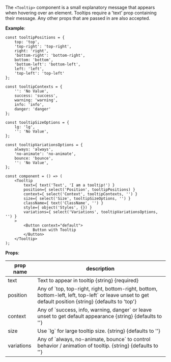 The `<Tooltip>` component is a small explanatory message that appears when hovering over an element. Tooltips require a 'text' prop containing their message. Any other props that are passed in are also accepted.

**Example**:
```
const tooltipPositions = {
    top: 'top',
    'top-right': 'top-right',
    right: 'right',
    'bottom-right': 'bottom-right',
    bottom: 'bottom',
    'bottom-left': 'bottom-left',
    left: 'left',
    'top-left': 'top-left'
};

const tooltipContexts = {
    '': 'No Value',
    success: 'success',
    warning: 'warning',
    info: 'info',
    danger: 'danger'
};

const tooltipSizeOptions = {
    lg: 'lg',
    '': 'No Value',
};

const tooltipVariationsOptions = {
    always: 'always',
    'no-animate': 'no-animate',
    bounce: 'bounce',
    '': 'No Value',
};

const component = () => (
    <Tooltip
        text={ text('Text', 'I am a tooltip!') }
        position={ select('Position', tooltipPositions) }
        context={ select('Context', tooltipContexts, '') }
        size={ select('Size', tooltipSizeOptions, '') }
        className={ text('ClassName', '') }
        style={ object('Styles', {}) }
        variations={ select('Variations', tooltipVariationsOptions, '') }
    >
        <Button context="default">
            Button with Tooltip
        </Button>
    </Tooltip>
);
```

**Props**:

**prop name**   | **description**
----------------|------------
text            | Text to appear in tooltip {string} {required}
position        | Any of \`top, top-right, right, bottom-right, bottom, bottom-left, left, top-left\` or leave unset to get default position  {string} {defaults to 'top'}
context         | Any of \`success, info, warning, danger\` or leave unset to get default appearance  {string} {defaults to ''}
size            | Use \`lg\` for large tooltip size. {string} {defaults to ''}
variations      | Any of \`always, no-animate, bounce\` to control behavior / animation of tooltip. {string} {defaults to ''}
